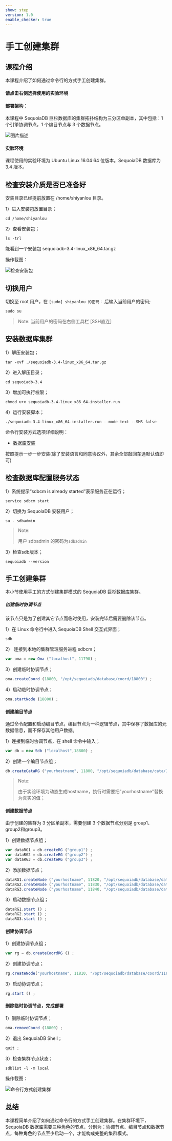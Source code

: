 ```yaml
---
show: step
version: 1.0
enable_checker: true
---
```


# 手工创建集群


## 课程介绍

本课程介绍了如何通过命令行的方式手工创建集群。


#### 请点击右侧选择使用的实验环境

#### 部署架构：
本课程中 SequoiaDB 巨杉数据库的集群拓扑结构为三分区单副本，其中包括：1 个引擎协调节点，1 个编目节点与 3 个数据节点。

![图片描述](https://doc.shiyanlou.com/courses/1480/1207281/96cb907f16094f2f959938fe26df8546-0)

#### 实验环境
课程使用的实验环境为 Ubuntu Linux 16.04 64 位版本。SequoiaDB 数据库为 3.4 版本。


##  检查安装介质是否已准备好
安装目录已经提前放置在 /home/shiyanlou 目录。

1）进入安装包放置目录；

```shell
cd /home/shiyanlou
```

2）查看安装包；

```shell
ls -trl
```

能看到一个安装包 sequoiadb-3.4-linux_x86_64.tar.gz 

操作截图：

![检查安装包](https://doc.shiyanlou.com/courses/1480/1207281/e214dde79c79e81c592b6aad4cee8c69-0)

## 切换用户

切换至 root 用户，在 `[sudo] shiyanlou 的密码：` 后输入当前用户的密码;

```shell
sudo su
```

> Note:
> 当前用户的密码在右侧工具栏 [SSH直连]


## 安装数据库集群

1）解压安装包； 

```shell
tar -xvf ./sequoiadb-3.4-linux_x86_64.tar.gz
```

2）进入解压目录；

```shell
cd sequoiadb-3.4
```

3）增加可执行权限；

```shell
chmod u+x sequoiadb-3.4-linux_x86_64-installer.run
```

4）运行安装脚本；

```shell
./sequoiadb-3.4-linux_x86_64-installer.run --mode text --SMS false
```
命令行安装方式选项详细说明：
* [数据库安装](http://doc.sequoiadb.com/cn/sequoiadb-cat_id-1432191000-edition_id-0)

按照提示一步一步安装(除了安装语言和同意协议外，其余全部敲回车选默认值即可)


## 检查数据库配置服务状态

1）系统提示“sdbcm is already started”表示服务正在运行；

```shell
service sdbcm start
```

2）切换为 SequoiaDB 安装用户；

```shell
su - sdbadmin
```

>Note:
>
>用户 sdbadmin 的密码为`sdbadmin`


3）检查sdb版本；

```shell
sequoiadb --version
```


## 手工创建集群

本小节使用手工的方式创建集群模式的 SequoiaDB 巨杉数据库集群。

##### 创建临时协调节点

该节点只是为了创建其它节点而临时使用，安装完毕后需要删除该节点。

1）在 Linux 命令行中进入 SequoiaDB Shell 交互式界面；

```shell
sdb
```

2） 连接到本地的集群管理服务进程 sdbcm；

```javascript
var oma = new Oma ("localhost", 11790) ;
```

3）创建临时协调节点；

```javascript
oma.createCoord (18800, "/opt/sequoiadb/database/coord/18800") ;
```

4）启动临时协调节点；

```javascript
oma.startNode (18800) ;
```

#### 创建编目节点

通过命令配置和启动编目节点，编目节点为一种逻辑节点，其中保存了数据库的元数据信息，而不保存其他用户数据。

1）连接到临时协调节点，在 shell 命令中输入；

```javascript
var db = new Sdb ("localhost",18800) ;
```

2）创建一个编目节点组；

```javascript
db.createCataRG ("yourhostname", 11800, "/opt/sequoiadb/database/cata/11800") ;
```

>Note:
>
>由于实验环境为动态生成hostname，执行时需要把"yourhostname"替换为真实的值；

#### 创建数据节点
由于创建的集群为 3 分区单副本，需要创建 3 个数据节点分别是 group1、group2和group3。

1）创建数据节点组；

```javascript
var dataRG1 = db.createRG ("group1") ;
var dataRG2 = db.createRG ("group2") ;
var dataRG3 = db.createRG ("group3") ;
```

2）添加数据节点；

```javascript
dataRG1.createNode ("yourhostname", 11820, "/opt/sequoiadb/database/data/11820", {"logfilenum":5}) ;
dataRG2.createNode ("yourhostname", 11830, "/opt/sequoiadb/database/data/11830", {"logfilenum":5}) ;
dataRG3.createNode ("yourhostname", 11840, "/opt/sequoiadb/database/data/11840", {"logfilenum":5}) ;
```

3）启动数据节点组；

```javascript
dataRG1.start () ;
dataRG2.start () ;
dataRG3.start () ;
```

#### 创建协调节点

1）创建协调节点组；

```javascript
var rg = db.createCoordRG () ;
```

2）创建协调节点；

```javascript
rg.createNode("yourhostname", 11810, "/opt/sequoiadb/database/coord/11810", {"logfilenum":5}) ;
```

3）启动协调节点；

```javascript
rg.start () ;
```


#### 删除临时协调节点，完成部署

1）删除临时协调节点；

```javascript
oma.removeCoord (18800) ;
```

2）退出 SequoiaDB Shell；

```javascript
quit ;
```

3）检查集群节点状态；

```shell
sdblist -l -m local
```

操作截图：

![命令行方式创建集群](https://doc.shiyanlou.com/courses/1480/1207281/f50580950e460d16b59d78db18192647-0)


## 总结

本课程简单介绍了如何通过命令行的方式手工创建集群。在集群环境下，SequoiaDB 数据库需要三种角色的节点，分别为：协调节点、编目节点和数据节点，每种角色的节点至少启动一个，才能构成完整的集群模式。


